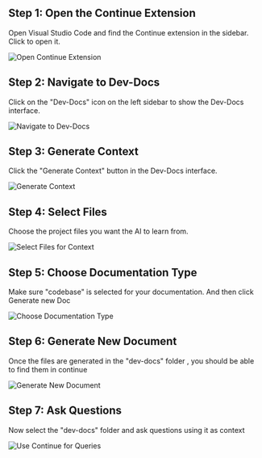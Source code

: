 ## Step 1: Open the Continue Extension

Open Visual Studio Code and find the Continue extension in the sidebar. Click to open it.

![Open Continue Extension](/img/use_our_vs_code_extension_with_continue/step_2.png)
## Step 2: Navigate to Dev-Docs

Click on the "Dev-Docs" icon on the left sidebar to show the Dev-Docs interface.

![Navigate to Dev-Docs](/img/use_our_vs_code_extension_with_continue/step_3.png)
## Step 3: Generate Context

Click the "Generate Context" button in the Dev-Docs interface.

![Generate Context](/img/use_our_vs_code_extension_with_continue/step_4.png)
## Step 4: Select Files

Choose the project files you want the AI to learn from.

![Select Files for Context](/img/use_our_vs_code_extension_with_continue/step_5.png)
## Step 5: Choose Documentation Type

Make sure "codebase" is selected for your documentation.  And then click Generate new Doc

![Choose Documentation Type](/img/use_our_vs_code_extension_with_continue/step_6.png)
## Step 6: Generate New Document

Once the files are generated in the "dev-docs" folder , you should be able to find them in continue

![Generate New Document](/img/use_our_vs_code_extension_with_continue/step_7.png)
## Step 7: Ask Questions

Now select the "dev-docs" folder and ask questions using it as context

![Use Continue for Queries](/img/use_our_vs_code_extension_with_continue/step_10.png)